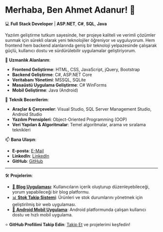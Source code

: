 # Merhaba, Ben **Ahmet Adanur**! 👋

💻 **Full Stack Developer** | **ASP.NET**, **C#**, **SQL**, **Java**

Yazılım geliştirme tutkum sayesinde, her projeye kaliteli ve verimli çözümler sunmak için sürekli olarak yeni teknolojiler öğreniyor ve uyguluyorum. Hem frontend hem backend alanlarında geniş bir teknoloji yelpazesinde çalışarak güçlü, kullanıcı dostu ve sürdürülebilir uygulamalar geliştiriyorum.

🚀 **Uzmanlık Alanlarım**:
- **Frontend Geliştirme**: HTML, CSS, JavaScript, jQuery, Bootstrap
- **Backend Geliştirme**: C#, ASP.NET Core
- **Veritabanı Yönetimi**: MSSQL, SQLite
- **Masaüstü Uygulama Geliştirme**: C# WinForms
- **Mobil Geliştirme**: Java (Android)

🔧 **Teknik Becerilerim**:
- **Araçlar & Çerçeveler**: Visual Studio, SQL Server Management Studio, Android Studio
- **Yazılım Prensipleri**: Object-Oriented Programming (OOP)
- **Veri Yapıları & Algoritmalar**: Temel algoritmalar, arama ve sıralama teknikleri

📫 **Bana Ulaşın**:
- **E-posta**: [E-Mail](mailto:aadanur910@gmail.com)
- **LinkedIn**: [LinkedIn](https://www.linkedin.com/in/ahmetadanur/)
- **GitHub**: [GitHub](https://github.com/AhmetADANUR)

---

🛠️ **Projelerim**:

- [📖 **Blog Uygulaması**](https://github.com/AhmetADANUR/blog-uygulamasi): Kullanıcıların içerik oluşturup düzenleyebileceği, yorum yapabileceği bir blog platformu.  
- [📊 **Stok Takip Sistemi**](https://github.com/AhmetADANUR/stok-takip-sistemi): Ürünleri ve stok durumlarını yönetmek için geliştirilmiş bir web uygulaması.  
- [📱 **Android Mobil Uygulama**](https://github.com/AhmetADANUR/mobil-uygulama): Android platformunda çalışan kullanıcı dostu ve hızlı mobil uygulama.

⭐️ **GitHub Profilimi Takip Edin**: [Takip Et](https://github.com/AhmetADANUR) ve projelerimi keşfedin!
